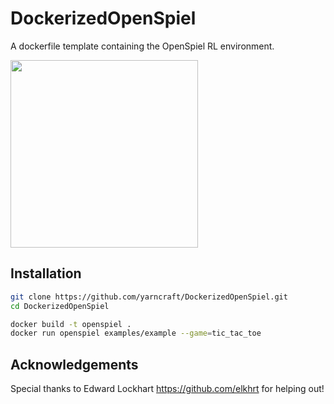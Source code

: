 # DockerizedOpenSpiel
A dockerfile template containing the OpenSpiel RL environment.

<img src="https://images.unsplash.com/photo-1501003878151-d3cb87799705?ixlib=rb-1.2.1&ixid=eyJhcHBfaWQiOjEyMDd9&auto=format&fit=crop&w=2250&q=80" height="300" />

## Installation 

```bash
git clone https://github.com/yarncraft/DockerizedOpenSpiel.git
cd DockerizedOpenSpiel

docker build -t openspiel .
docker run openspiel examples/example --game=tic_tac_toe
```

## Acknowledgements
Special thanks to Edward Lockhart https://github.com/elkhrt for helping out!
